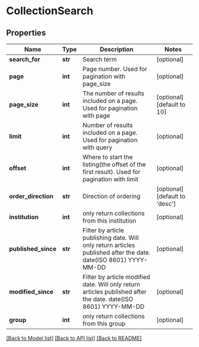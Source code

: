 # CollectionSearch

## Properties
Name | Type | Description | Notes
------------ | ------------- | ------------- | -------------
**search_for** | **str** | Search term | [optional] 
**page** | **int** | Page number. Used for pagination with page_size | [optional] 
**page_size** | **int** | The number of results included on a page. Used for pagination with page | [optional] [default to 10]
**limit** | **int** | Number of results included on a page. Used for pagination with query | [optional] 
**offset** | **int** | Where to start the listing(the offset of the first result). Used for pagination with limit | [optional] 
**order_direction** | **str** | Direction of ordering | [optional] [default to 'desc']
**institution** | **int** | only return collections from this institution | [optional] 
**published_since** | **str** | Filter by article publishing date. Will only return articles published after the date. date(ISO 8601) YYYY-MM-DD | [optional] 
**modified_since** | **str** | Filter by article modified date. Will only return articles published after the date. date(ISO 8601) YYYY-MM-DD | [optional] 
**group** | **int** | only return collections from this group | [optional] 

[[Back to Model list]](../README.md#documentation-for-models) [[Back to API list]](../README.md#documentation-for-api-endpoints) [[Back to README]](../README.md)



